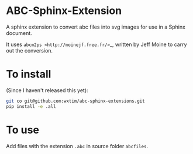 # ABC-Sphinx-Extension

A sphinx extension to convert abc files into svg
images for use in a Sphinx document.

It uses `abcm2ps <http://moinejf.free.fr/>`_, written
by Jeff Moine to carry out the conversion.

# To install

(Since I haven't released this yet):

```bash
git co git@github.com:wxtim/abc-sphinx-extensions.git
pip install -e .all
```

# To use

Add files with the extension ``.abc`` in source folder ``abcfiles``.